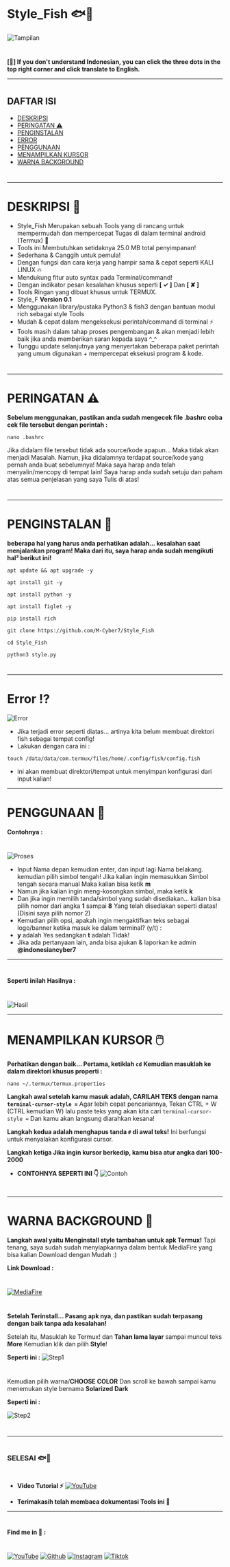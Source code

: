 # Style_Fish 🐟🐠
![Tampilan](Data/Tampilan1.jpg)
#
**[🤨] If you don't understand Indonesian, you can click the three dots in the top right corner and click translate to English.**
___________________________________
#
## DAFTAR ISI
- [DESKRIPSI](#deskripsi)
- [PERINGATAN ⚠️](#peringatan)
- [PENGINSTALAN](#penginstalan)
- [ERROR](#error)
- [PENGGUNAAN](#penggunaan)
- [MENAMPILKAN KURSOR](#style-kursor)
- [WARNA BACKGROUND](#warna-style)
#
___________________________________
#
<a name="deskripsi"></a>
# DESKRIPSI 🎯
* Style_Fish Merupakan sebuah Tools yang di rancang untuk mempermudah dan mempercepat Tugas di dalam terminal android (Termux) 🔵
* Tools ini Membutuhkan setidaknya 25.0 MB total penyimpanan!
* Sederhana & Canggih untuk pemula!
* Dengan fungsi dan cara kerja yang hampir sama & cepat seperti KALI LINUX 🔥
* Mendukung fitur auto syntax pada Terminal/command!
* Dengan indikator pesan kesalahan khusus seperti **[ ✓ ]** Dan **[ ✘ ]**
* Tools Ringan yang dibuat khusus untuk TERMUX.
* Style_F **Version 0.1**
* Menggunakan library/pustaka Python3 & fish3 dengan bantuan modul rich sebagai style Tools
* Mudah & cepat dalam mengeksekusi perintah/command di terminal ⚡
* Tools masih dalam tahap proses pengembangan & akan menjadi lebih baik jika anda memberikan saran kepada saya ^_^
* Tunggu update selanjutnya yang menyertakan beberapa paket perintah yang umum digunakan + mempercepat eksekusi program & kode.
#
___________________________________
<a name="peringatan"></a>
# PERINGATAN ⚠️
**Sebelum menggunakan, pastikan anda sudah mengecek file .bashrc coba cek file tersebut dengan perintah :**
```
nano .bashrc
```
Jika didalam file tersebut tidak ada source/kode apapun... Maka tidak akan menjadi Masalah. Namun, jika didalamnya terdapat source/kode yang pernah anda buat sebelumnya! Maka saya harap anda telah menyalin/mencopy di tempat lain! Saya harap anda sudah setuju dan paham atas semua penjelasan yang saya Tulis di atas!
#
___________________________________
#
<a name="penginstalan"></a>
# PENGINSTALAN 🚀
**beberapa hal yang harus anda perhatikan adalah... kesalahan saat menjalankan program!
Maka dari itu, saya harap anda sudah mengikuti hal² berikut ini!**

```
apt update && apt upgrade -y
```

```
apt install git -y
```

```
apt install python -y
```

```
apt install figlet -y
```

```
pip install rich
```

```
git clone https://github.com/M-Cyber7/Style_Fish
```

```
cd Style_Fish
```

```
python3 style.py
```
#
___________________________________
#
<a name="error"></a>
# Error ⁉️
![Error](Data/error.jpg)
* Jika terjadi error seperti diatas... artinya kita belum membuat direktori fish sebagai tempat config!
* Lakukan dengan cara ini :
```
touch /data/data/com.termux/files/home/.config/fish/config.fish
```
* ini akan membuat direktori/tempat untuk menyimpan konfigurasi dari input kalian!
______________________________________
<a name="penggunaan"></a>
# PENGGUNAAN 🎯
**Contohnya :**
#
![Proses](Data/proses.jpg)
* Input Nama depan kemudian enter, dan input lagi Nama belakang. kemudian pilih simbol tengah! Jika kalian ingin memasukkan Simbol tengah secara manual Maka kalian bisa ketik **m**
* Namun jika kalian ingin meng-kosongkan simbol, maka ketik **k**
* Dan jika ingin memilih tanda/simbol yang sudah disediakan... kalian bisa pilih nomor dari angka **1** sampai **8** Yang telah disediakan seperti diatas! (Disini saya pilih nomor 2)
* Kemudian pilih opsi, apakah ingin mengaktifkan teks sebagai logo/banner ketika masuk ke dalam terminal? (y/t) :
* **y** adalah Yes sedangkan **t** adalah Tidak!
* Jika ada pertanyaan lain, anda bisa ajukan & laporkan ke admin **@indonesiancyber7**
___________________________________
#
**Seperti inilah Hasilnya :**
#
![Hasil](Data/hasil.jpg)
___________________________________
#
<a name="style-kursor"></a>
# MENAMPILKAN KURSOR 🖱️
**Perhatikan dengan baik... Pertama, ketiklah ```cd```**
**Kemudian masuklah ke dalam direktori khusus properti :**
```
nano ~/.termux/termux.properties
```
**Langkah awal setelah kamu masuk adalah, CARILAH TEKS dengan nama ```terminal-cursor-style =```**
Agar lebih cepat pencariannya, Tekan CTRL + W (CTRL kemudian W) lalu paste teks yang akan kita cari ```terminal-cursor-style =``` Dan kamu akan langsung diarahkan kesana!

**Langkah kedua adalah menghapus tanda ```#``` di awal teks!** Ini berfungsi untuk menyalakan konfigurasi cursor.

**Langkah ketiga Jika ingin kursor berkedip, kamu bisa atur angka dari 100-2000**

* **CONTOHNYA SEPERTI INI 👇**
![Contoh](Data/contoh.jpg)
#
___________________________________
#
<a name="warna-style"></a>
# WARNA BACKGROUND 🔵
**Langkah awal yaitu Menginstall style tambahan untuk apk Termux!**
Tapi tenang, saya sudah sudah menyiapkannya dalam bentuk MediaFire yang bisa kalian Download dengan Mudah :)

**Link Download :**
#
[![MediaFire](https://img.shields.io/badge/mediafire-TermuxStyle-blue?style=for-the-badge&logo=mediafire)](https://www.mediafire.com/file/2h200cf5iabssdk/Termux-style.apk/file)
#
**Setelah Terinstall... Pasang apk nya, dan pastikan sudah terpasang dengan baik tanpa ada kesalahan!**

Setelah itu, Masuklah ke Termux! dan **Tahan lama layar** sampai muncul teks **More** Kemudian klik dan pilih **Style**!

**Seperti ini :**
![Step1](Data/step1.jpg)
#
Kemudian pilih warna/**CHOOSE COLOR** Dan scroll ke bawah sampai kamu menemukan style bernama **Solarized Dark** 

**Seperti ini :**

![Step2](Data/step2.jpg)
#
___________________________________
#
### SELESAI 🐟🐠
#
* **Video Tutorial ⚡**
[![YouTube](https://img.shields.io/badge/youtube-CyberM-red?style=for-the-badge&logo=youtube)](https://youtu.be/9hmR2JEDjGE)

* **Terimakasih telah membaca dokumentasi Tools ini 🚀**
___________________________________
#
**Find me in 🌟 :** 
#
[![YouTube](https://img.shields.io/badge/youtube-CyberM-red?style=for-the-badge&logo=youtube)](https://youtube.com/@educationM-Cyber_29?si=rxS2h8Wh9Nd3SSvw)
[![Github](https://img.shields.io/badge/Github-M--Cyber7-white?style=for-the-badge&logo=github)](https://github.com/M-Cyber7)
[![Instagram](https://img.shields.io/badge/IG-%40indonesiancyber7-orange?style=for-the-badge&logo=instagram)](https://www.instagram.com/Indonesiancyber7)
[![Tiktok](https://img.shields.io/badge/tiktok-%40CyberM-cyan?style=for-the-badge&logo=tiktok)](https://tiktok.com/@educationm_cyber_29)
